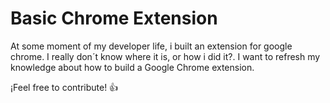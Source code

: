 # Basic Chrome Extension
At some moment of my developer life, i built an extension for  google chrome. I really don´t know where it is, or how i did it?.  I want to refresh my knowledge about how to build a Google Chrome extension.

¡Feel free to contribute! :+1:
